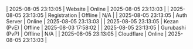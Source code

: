 | 2025-08-05 23:13:05 | Website | Online | 2025-08-05 23:13:03 |
| 2025-08-05 23:13:05 | Registration | Offline | N/A |
| 2025-08-05 23:13:05 | Auth Server | Online | 2025-08-05 23:13:03 |
| 2025-08-05 23:13:05 | Kezan (PvE) | Offline | 2025-08-03 17:58:02 |
| 2025-08-05 23:13:05 | Gurubashi (PvP) | Offline | N/A |
| 2025-08-05 23:13:05 | Cloudflare | Online | 2025-08-05 23:13:03 |

